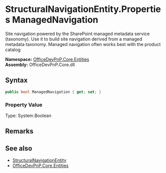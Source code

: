 # StructuralNavigationEntity.Properties ManagedNavigation
 Site navigation powered by the SharePoint managed metadata service (taxonomy). Use it to build site navigation derived from a managed metadata taxonomy. Managed navigation often works best with the product catalog   

**Namespace:** [OfficeDevPnP.Core.Entities](OfficeDevPnP.Core.Entities.md)  
**Assembly:** OfficeDevPnP.Core.dll  
## Syntax
```C#
public bool ManagedNavigation { get; set; }
```

### Property Value
Type: System.Boolean  

## Remarks
  
## See also
- [StructuralNavigationEntity](OfficeDevPnP.Core.Entities.StructuralNavigationEntity.md) 
- [OfficeDevPnP.Core.Entities](OfficeDevPnP.Core.Entities.md) 
